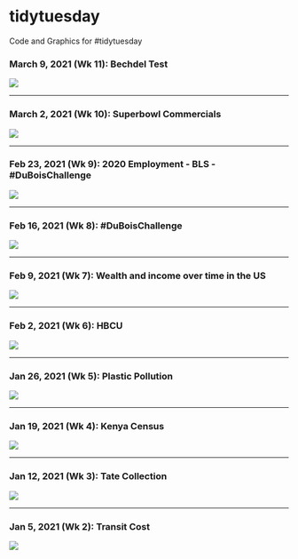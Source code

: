 # tidytuesday
Code and Graphics for #tidytuesday

### March 9, 2021 (Wk 11): Bechdel Test
<img src=https://github.com/fgarza55/tidytuesday/blob/master/Output/2021_03_09_bechdel/2021_03_09_bechdel.png>

***

### March 2, 2021 (Wk 10): Superbowl Commercials
<img src=https://github.com/fgarza55/tidytuesday/blob/master/Output/2021_03_02_superbowl/2021_03_02_superbowl.png>

***

### Feb 23, 2021 (Wk 9): 2020 Employment - BLS - #DuBoisChallenge
<img src=https://github.com/fgarza55/tidytuesday/blob/master/Output/2021_02_23_BLS/2021_02_23_BLS.png>

***

### Feb 16, 2021 (Wk 8): #DuBoisChallenge
<img src=https://github.com/fgarza55/tidytuesday/blob/master/Output/2021_02_16_dubois/dubois.png>

***

### Feb 9, 2021 (Wk 7): Wealth and income over time in the US
<img src=https://github.com/fgarza55/tidytuesday/blob/master/Output/2021_02_09_wealth_income/wealth_income.png/>

***
### Feb 2, 2021 (Wk 6): HBCU
<img src=https://github.com/fgarza55/tidytuesday/blob/master/Output/2021_02_02_HBCU/HBCU.png/>

***
### Jan 26, 2021 (Wk 5): Plastic Pollution
<img src="https://github.com/fgarza55/tidytuesday/blob/master/Output/2021_01_26_plastics/plastics_v2.png"   />

***
### Jan 19, 2021 (Wk 4): Kenya Census
<img src="https://github.com/fgarza55/tidytuesday/blob/master/Output/2021_01_19_kenya_census/kenya_census.png"   />

***
### Jan 12, 2021 (Wk 3): Tate Collection
<img src="https://github.com/fgarza55/tidytuesday/blob/master/Output/2021_01_12_tate_museum/tate_collection.png"  />

***
### Jan 5, 2021 (Wk 2): Transit Cost
<img src="https://github.com/fgarza55/tidytuesday/blob/master/Output/2021_01_05_transit_cost/transit_cost.png"  />
